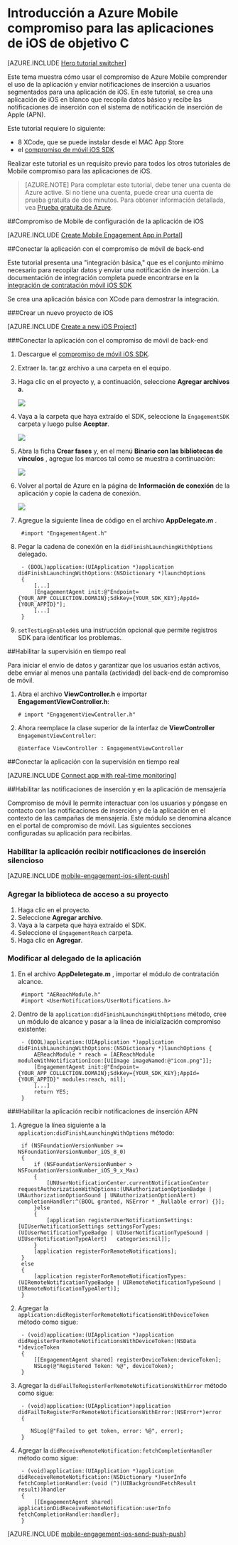 <properties
    pageTitle="Introducción a Azure Mobile compromiso para iOS en objetivo C | Microsoft Azure"
    description="Aprenda a usar Azure Mobile compromiso con las notificaciones de inserción y analíticas iOS aplicaciones para."
    services="mobile-engagement"
    documentationCenter="mobile"
    authors="piyushjo"
    manager="erikre"
    editor="" />

<tags
    ms.service="mobile-engagement"
    ms.workload="mobile"
    ms.tgt_pltfrm="mobile-ios"
    ms.devlang="objective-c"
    ms.topic="hero-article"
    ms.date="10/05/2016"
    ms.author="piyushjo" />

# <a name="get-started-with-azure-mobile-engagement-for-ios-apps-in-objective-c"></a>Introducción a Azure Mobile compromiso para las aplicaciones de iOS de objetivo C

[AZURE.INCLUDE [Hero tutorial switcher](../../includes/mobile-engagement-hero-tutorial-switcher.md)]

Este tema muestra cómo usar el compromiso de Azure Mobile comprender el uso de la aplicación y enviar notificaciones de inserción a usuarios segmentados para una aplicación de iOS.
En este tutorial, se crea una aplicación de iOS en blanco que recopila datos básico y recibe las notificaciones de inserción con el sistema de notificación de inserción de Apple (APN).

Este tutorial requiere lo siguiente:

+ 8 XCode, que se puede instalar desde el MAC App Store
+ el [compromiso de móvil iOS SDK]

Realizar este tutorial es un requisito previo para todos los otros tutoriales de Mobile compromiso para las aplicaciones de iOS.

> [AZURE.NOTE] Para completar este tutorial, debe tener una cuenta de Azure active. Si no tiene una cuenta, puede crear una cuenta de prueba gratuita de dos minutos. Para obtener información detallada, vea [Prueba gratuita de Azure](https://azure.microsoft.com/pricing/free-trial/?WT.mc_id=A0E0E5C02&amp;returnurl=http%3A%2F%2Fazure.microsoft.com%2Fen-us%2Fdocumentation%2Farticles%2Fmobile-engagement-ios-get-started).

##<a id="setup-azme"></a>Compromiso de Mobile de configuración de la aplicación de iOS

[AZURE.INCLUDE [Create Mobile Engagement App in Portal](../../includes/mobile-engagement-create-app-in-portal-new.md)]

##<a id="connecting-app"></a>Conectar la aplicación con el compromiso de móvil de back-end

Este tutorial presenta una "integración básica," que es el conjunto mínimo necesario para recopilar datos y enviar una notificación de inserción. La documentación de integración completa puede encontrarse en la [integración de contratación móvil iOS SDK](mobile-engagement-ios-sdk-overview.md)

Se crea una aplicación básica con XCode para demostrar la integración.

###<a name="create-a-new-ios-project"></a>Crear un nuevo proyecto de iOS

[AZURE.INCLUDE [Create a new iOS Project](../../includes/mobile-engagement-create-new-ios-app.md)]

###<a name="connect-your-app-to-the-mobile-engagement-backend"></a>Conectar la aplicación con el compromiso de móvil de back-end

1. Descargue el [compromiso de móvil iOS SDK].
2. Extraer la. tar.gz archivo a una carpeta en el equipo.
3. Haga clic en el proyecto y, a continuación, seleccione **Agregar archivos a**.

    ![][1]

4. Vaya a la carpeta que haya extraído el SDK, seleccione la `EngagementSDK` carpeta y luego pulse **Aceptar**.

    ![][2]

5. Abra la ficha **Crear fases** y, en el menú **Binario con las bibliotecas de vínculos** , agregue los marcos tal como se muestra a continuación:

    ![][3]

6. Volver al portal de Azure en la página de **Información de conexión** de la aplicación y copie la cadena de conexión.

    ![][4]

7. Agregue la siguiente línea de código en el archivo **AppDelegate.m** .

        #import "EngagementAgent.h"

8. Pegar la cadena de conexión en la `didFinishLaunchingWithOptions` delegado.

        - (BOOL)application:(UIApplication *)application didFinishLaunchingWithOptions:(NSDictionary *)launchOptions
        {
            [...]   
            [EngagementAgent init:@"Endpoint={YOUR_APP_COLLECTION.DOMAIN};SdkKey={YOUR_SDK_KEY};AppId={YOUR_APPID}"];
            [...]
        }

9. `setTestLogEnabled`es una instrucción opcional que permite registros SDK para identificar los problemas. 

##<a id="monitor"></a>Habilitar la supervisión en tiempo real

Para iniciar el envío de datos y garantizar que los usuarios están activos, debe enviar al menos una pantalla (actividad) del back-end de compromiso de móvil.

1. Abra el archivo **ViewController.h** e importar **EngagementViewController.h**:

    `# import "EngagementViewController.h"`

2. Ahora reemplace la clase superior de la interfaz de **ViewController** `EngagementViewController`:

    `@interface ViewController : EngagementViewController`

##<a id="monitor"></a>Conectar la aplicación con la supervisión en tiempo real

[AZURE.INCLUDE [Connect app with real-time monitoring](../../includes/mobile-engagement-connect-app-with-monitor.md)]

##<a id="integrate-push"></a>Habilitar las notificaciones de inserción y en la aplicación de mensajería

Compromiso de móvil le permite interactuar con los usuarios y póngase en contacto con las notificaciones de inserción y de la aplicación en el contexto de las campañas de mensajería. Este módulo se denomina alcance en el portal de compromiso de móvil.
Las siguientes secciones configuradas su aplicación para recibirlas.

### <a name="enable-your-app-to-receive-silent-push-notifications"></a>Habilitar la aplicación recibir notificaciones de inserción silencioso

[AZURE.INCLUDE [mobile-engagement-ios-silent-push](../../includes/mobile-engagement-ios-silent-push.md)]  

### <a name="add-the-reach-library-to-your-project"></a>Agregar la biblioteca de acceso a su proyecto

1. Haga clic en el proyecto.
2. Seleccione **Agregar archivo**.
3. Vaya a la carpeta que haya extraído el SDK.
4. Seleccione el `EngagementReach` carpeta.
5. Haga clic en **Agregar**.

### <a name="modify-your-application-delegate"></a>Modificar al delegado de la aplicación

1. En el archivo **AppDeletegate.m** , importar el módulo de contratación alcance.

        #import "AEReachModule.h"
        #import <UserNotifications/UserNotifications.h>

2. Dentro de la `application:didFinishLaunchingWithOptions` método, cree un módulo de alcance y pasar a la línea de inicialización compromiso existente:

        - (BOOL)application:(UIApplication *)application didFinishLaunchingWithOptions:(NSDictionary *)launchOptions {
            AEReachModule * reach = [AEReachModule moduleWithNotificationIcon:[UIImage imageNamed:@"icon.png"]];
            [EngagementAgent init:@"Endpoint={YOUR_APP_COLLECTION.DOMAIN};SdkKey={YOUR_SDK_KEY};AppId={YOUR_APPID}" modules:reach, nil];
            [...]
            return YES;
        }

###<a name="enable-your-app-to-receive-apns-push-notifications"></a>Habilitar la aplicación recibir notificaciones de inserción APN

1. Agregue la línea siguiente a la `application:didFinishLaunchingWithOptions` método:

        if (NSFoundationVersionNumber >= NSFoundationVersionNumber_iOS_8_0)
        {
            if (NSFoundationVersionNumber > NSFoundationVersionNumber_iOS_9_x_Max)
            {
                [UNUserNotificationCenter.currentNotificationCenter requestAuthorizationWithOptions:(UNAuthorizationOptionBadge | UNAuthorizationOptionSound | UNAuthorizationOptionAlert) completionHandler:^(BOOL granted, NSError * _Nullable error) {}];
            }else
            {
                [application registerUserNotificationSettings:[UIUserNotificationSettings settingsForTypes:(UIUserNotificationTypeBadge | UIUserNotificationTypeSound | UIUserNotificationTypeAlert)   categories:nil]];
            }
            [application registerForRemoteNotifications];
        }
        else
        {
            [application registerForRemoteNotificationTypes:(UIRemoteNotificationTypeBadge | UIRemoteNotificationTypeSound | UIRemoteNotificationTypeAlert)];
        }

2. Agregar la `application:didRegisterForRemoteNotificationsWithDeviceToken` método como sigue:

        - (void)application:(UIApplication *)application didRegisterForRemoteNotificationsWithDeviceToken:(NSData *)deviceToken
        {
            [[EngagementAgent shared] registerDeviceToken:deviceToken];
            NSLog(@"Registered Token: %@", deviceToken);
        }

3. Agregar la `didFailToRegisterForRemoteNotificationsWithError` método como sigue:

        - (void)application:(UIApplication*)application didFailToRegisterForRemoteNotificationsWithError:(NSError*)error
        {
           
           NSLog(@"Failed to get token, error: %@", error);
        }

4. Agregar la `didReceiveRemoteNotification:fetchCompletionHandler` método como sigue:

        - (void)application:(UIApplication *)application didReceiveRemoteNotification:(NSDictionary *)userInfo fetchCompletionHandler:(void (^)(UIBackgroundFetchResult result))handler
        {
            [[EngagementAgent shared] applicationDidReceiveRemoteNotification:userInfo fetchCompletionHandler:handler];
        }

[AZURE.INCLUDE [mobile-engagement-ios-send-push-push](../../includes/mobile-engagement-ios-send-push.md)]

<!-- URLs. -->
[Compromiso de móvil iOS SDK]: http://aka.ms/qk2rnj

<!-- Images. -->
[1]: ./media/mobile-engagement-ios-get-started/xcode-add-files.png
[2]: ./media/mobile-engagement-ios-get-started/xcode-select-engagement-sdk.png
[3]: ./media/mobile-engagement-ios-get-started/xcode-build-phases.png
[4]: ./media/mobile-engagement-ios-get-started/app-connection-info-page.png

